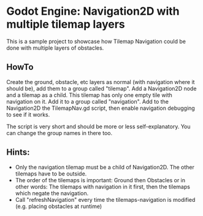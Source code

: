 # Godot Engine: Navigation2D with multiple tilemap layers

This is a sample project to showcase how Tilemap Navigation could be done with multiple layers of obstacles.


## HowTo
Create the ground, obstacle, etc layers as normal (with navigation where it should be), add them to a group called "tilemap". 
Add a Navigation2D node and a tilemap as a child. This tilemap has only one empty tile with navigation on it. Add it to a group called "navigation".
Add to the Navigation2D the TilemapNav.gd script, then enable navigation debugging to see if it works.

The script is very short and should be more or less self-explanatory. You can change the group names in there too.

## Hints:
- Only the navigation tilemap must be a child of Navigation2D. The other tilemaps have to be outside.
- The order of the tilemaps is important: Ground then Obstacles or in other words: The tilemaps with navigation in it first, then the tilemaps which negate the navigation.
- Call "refreshNavigation" every time the tilemaps-navigation is modified (e.g. placing obstacles at runtime)
